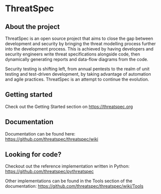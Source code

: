 # ThreatSpec

## About the project

ThreatSpec is an open source project that aims to close the gap between development and security by bringing the threat modelling process further into the development process. This is achieved by having developers and security engineers write threat specifications alongside code, then dynamically generating reports and data-flow diagrams from the code.

Security testing is shifting left, from annual pentests to the realm of unit testing and test-driven development, by taking advantage of automation and agile practices. ThreatSpec is an attempt to continue the evolution.

## Getting started

Check out the Getting Started section on https://threatspec.org

## Documentation

Documentation can be found here: https://github.com/threatspec/threatspec/wiki

## Looking for code?

Checkout out the reference implementation written in Python: https://github.com/threatspec/pythreatspec

Other implementations can be found in the Tools section of the documentation: https://github.com/threatspec/threatspec/wiki/Tools
